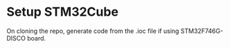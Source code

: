 # Setup STM32Cube

On cloning the repo, generate code from the .ioc file if using STM32F746G-DISCO board.